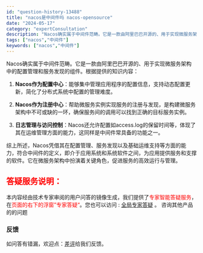 ```yaml
---
id: "question-history-13488"
title: "nacos是中间件吗 nacos-opensource"
date: "2024-05-17"
category: "expertConsultation"
description: "Nacos确实属于中间件范畴。它是一款由阿里巴巴开源的、用于实现微服务架构中的配置管理和服务发现的组件。根据提供的知识内容：1. **Nacos作为配置中心**：能够集中管理应用程序的配置信息，支持动态配置更新，简化了分布式系统中配置的管理难度。   2. **Nacos作为注册中心**：帮助微服务"
tags: ["nacos","中间件"]
keywords: ["nacos","中间件"]
---
```


Nacos确实属于中间件范畴。它是一款由阿里巴巴开源的、用于实现微服务架构中的配置管理和服务发现的组件。根据提供的知识内容：

1. **Nacos作为配置中心**：能够集中管理应用程序的配置信息，支持动态配置更新，简化了分布式系统中配置的管理难度。
   
2. **Nacos作为注册中心**：帮助微服务实例实现服务的注册与发现，是构建微服务架构中不可或缺的一环，确保服务间的调用可以找到正确的目标服务实例。

3. **日志管理与访问控制**：Nacos还允许配置如access.log的保留时间等，体现了其在运维管理方面的能力，这同样是中间件常具备的功能之一。

综上所述，Nacos凭借其在配置管理、服务发现以及基础运维支持等方面的能力，符合中间件的定义，即介于应用系统和系统软件之间，为应用提供服务和支撑的软件。它在微服务架构中扮演着关键角色，促进服务的高效运行与管理。
## <font color="#FF0000">答疑服务说明：</font> 

本内容经由技术专家审阅的用户问答的镜像生成，我们提供了<font color="#FF0000">专家智能答疑服务</font>，在<font color="#FF0000">页面的右下的浮窗”专家答疑“</font>。您也可以访问 : [全局专家答疑](https://opensource.alibaba.com/chatBot) 。 咨询其他产品的的问题

### 反馈
如问答有错漏，欢迎点：[差评](https://ai.nacos.io/user/feedbackByEnhancerGradePOJOID?enhancerGradePOJOId=13913)给我们反馈。
